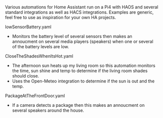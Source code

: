Various automations for Home Assistant run on a Pi4 with HAOS and several standard integrations as well as HACS integrations. Examples are generic, feel free to use as inspiration for your own HA projects.

lowSensorBattery.yaml
  - Monitors the battery level of several sensors then makes an annoucment on several media players (speakers) when one or several of the battery levels are low.

CloseTheShadesWhenItsHot.yaml
  - The afternoon sun heats up my living room so this automation monitors the time, sun shine and temp to determine if the living room shades should close.
  - Uses the Open-Meteo integration to determine if the sun is out and the temp.

PackageAtTheFrontDoor.yaml
  - If a camera detects a package then this makes an annoucment on several speakers around the house.
